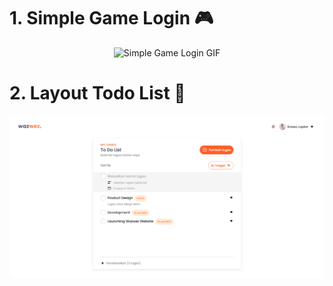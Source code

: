 <h1>1. Simple Game Login 🎮</h1>
<p align="center"><img src="./game-login-page/assets/How It Works.gif" alt="Simple Game Login GIF" style="width: 70%"></p>

<h1>2.  Layout Todo List 📝</h1>
<p align="center"><img src="./layout-task-management/assets/layout-todo-list.png" alt="Layout todo-list"/></p>
